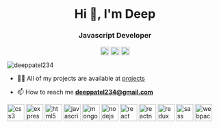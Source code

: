 <h1 align="center">Hi 👋, I'm Deep</h1>
<h3 align="center">Javascript Developer</h3>
<p align="center">
<a href="https://dev.to/deeppatel234" target="blank"><img align="center" src="https://cdn.jsdelivr.net/npm/simple-icons@3.0.1/icons/dev-dot-to.svg" alt="deeppatel234" height="20" width="20" /></a>
<a href="https://twitter.com/deepp234" target="blank"><img align="center" src="https://cdn.jsdelivr.net/npm/simple-icons@3.0.1/icons/twitter.svg" alt="deepp234" height="20" width="20" /></a>
<a href="https://linkedin.com/in/deeppatel234" target="blank"><img align="center" src="https://cdn.jsdelivr.net/npm/simple-icons@3.0.1/icons/linkedin.svg" alt="deeppatel234" height="20" width="20" /></a>
</p>
<p align="left"> <img src="https://komarev.com/ghpvc/?username=deeppatel234" alt="deeppatel234" /> </p>

- 👨‍💻 All of my projects are available at [projects](https://deeppatel234.github.io/#work)

- 📫 How to reach me **deeppatel234@gmail.com**

<p align="left"><img src="https://devicons.github.io/devicon/devicon.git/icons/css3/css3-original-wordmark.svg" alt="css3" width="40" height="40"/> <img src="https://devicons.github.io/devicon/devicon.git/icons/express/express-original-wordmark.svg" alt="express" width="40" height="40"/> <img src="https://devicons.github.io/devicon/devicon.git/icons/html5/html5-original-wordmark.svg" alt="html5" width="40" height="40"/> <img src="https://devicons.github.io/devicon/devicon.git/icons/javascript/javascript-original.svg" alt="javascript" width="40" height="40"/> <img src="https://devicons.github.io/devicon/devicon.git/icons/mongodb/mongodb-original-wordmark.svg" alt="mongodb" width="40" height="40"/> <img src="https://devicons.github.io/devicon/devicon.git/icons/nodejs/nodejs-original-wordmark.svg" alt="nodejs" width="40" height="40"/> <img src="https://devicons.github.io/devicon/devicon.git/icons/react/react-original-wordmark.svg" alt="react" width="40" height="40"/> <img src="https://reactnative.dev/img/header_logo.svg" alt="reactnative" width="40" height="40"/> <img src="https://devicons.github.io/devicon/devicon.git/icons/redux/redux-original.svg" alt="redux" width="40" height="40"/> <img src="https://devicons.github.io/devicon/devicon.git/icons/sass/sass-original.svg" alt="sass" width="40" height="40"/> <img src="https://devicons.github.io/devicon/devicon.git/icons/webpack/webpack-original.svg" alt="webpack" width="40" height="40"/></p><p><img align="left" 
